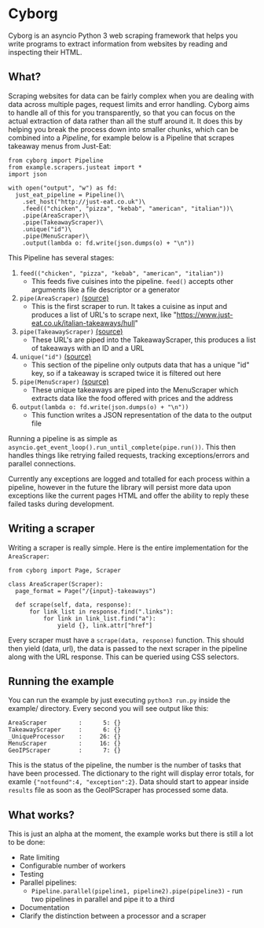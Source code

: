 # Cyborg

Cyborg is an asyncio Python 3 web scraping framework that helps you write programs to extract information from websites by reading and inspecting their HTML.

## What?

Scraping websites for data can be fairly complex when you are dealing with data across multiple pages, request limits and error handling. Cyborg aims to handle all of this for you transparently, so that you can focus on the actual extraction of data rather than all the stuff around it. It does this by helping you break the process down into smaller chunks, which can be combined into a *Pipeline*, for example below is a Pipeline that scrapes takeaway menus from Just-Eat:

    from cyborg import Pipeline
    from example.scrapers.justeat import *
    import json
    
    with open("output", "w") as fd:
      just_eat_pipeline = Pipeline()\
        .set_host("http://just-eat.co.uk")\
        .feed(("chicken", "pizza", "kebab", "american", "italian"))\
        .pipe(AreaScraper)\
        .pipe(TakeawayScraper)\
        .unique("id")\
        .pipe(MenuScraper)\
        .output(lambda o: fd.write(json.dumps(o) + "\n"))
      
      
This Pipeline has several stages:

  1. `feed(("chicken", "pizza", "kebab", "american", "italian"))`
      - This feeds five cuisines into the pipeline. `feed()` accepts other arguments like a file descriptor or a generator
  2. `pipe(AreaScraper)` [(source)](https://github.com/orf/cyborg/blob/master/example/scrapers/justeat/area.py)
      - This is the first scraper to run. It takes a cuisine as input and produces a list of URL's to scrape next, like "https://www.just-eat.co.uk/italian-takeaways/hull"
  3. `pipe(TakeawayScraper)` [(source)](https://github.com/orf/cyborg/blob/master/example/scrapers/justeat/takeaway.py)
      - These URL's are piped into the TakeawayScraper, this produces a list of takeaways with an ID and a URL
  4. `unique("id")` [(source)](https://github.com/orf/cyborg/blob/master/cyborg/processors/unique.py)
      - This section of the pipeline only outputs data that has a unique "id" key, so if a takeaway is scraped twice it is filtered out here
  5. `pipe(MenuScraper)` [(source)](https://github.com/orf/cyborg/blob/master/example/scrapers/justeat/menu.py)
      - These unique takeaways are piped into the MenuScraper which extracts data like the food offered with prices and the address
  6. `output(lambda o: fd.write(json.dumps(o) + "\n"))`
      - This function writes a JSON representation of the data to the output file
      
      
Running a pipeline is as simple as `asyncio.get_event_loop().run_until_complete(pipe.run())`. This then handles things like retrying failed requests, tracking exceptions/errors and parallel connections.

Currently any exceptions are logged and totalled for each process within a pipeline, however in the future the library will persist more data upon exceptions like the current pages HTML and offer the ability to reply these failed tasks during development.

## Writing a scraper
Writing a scraper is really simple. Here is the entire implementation for the `AreaScraper`:

    from cyborg import Page, Scraper

    class AreaScraper(Scraper):
      page_format = Page("/{input}-takeaways")

      def scrape(self, data, response):
          for link_list in response.find(".links"):
              for link in link_list.find("a"):
                  yield {}, link.attr["href"]
                  

Every scraper must have a `scrape(data, response)` function. This should then yield (data, url), the data is passed to the next scraper in the pipeline along with the URL response. This can be queried using CSS selectors.

## Running the example
You can run the example by just executing `python3 run.py` inside the example/ directory. Every second you will see output like this:

    AreaScraper         :      5: {}
    TakeawayScraper     :      6: {}
    _UniqueProcessor    :     26: {}
    MenuScraper         :     16: {}
    GeoIPScraper        :      7: {}
    
This is the status of the pipeline, the number is the number of tasks that have been processed. The dictionary to the right will display error totals, for examle `{"notfound":4, "exception":2}`. Data should start to appear inside `results` file as soon as the GeoIPScraper has processed some data.

## What works?
This is just an alpha at the moment, the example works but there is still a lot to be done:

   - Rate limiting
   - Configurable number of workers
   - Testing
   - Parallel pipelines:
      - `Pipeline.parallel(pipeline1, pipeline2).pipe(pipeline3)` - run two pipelines in parallel and pipe it to a third
   - Documentation
   - Clarify the distinction between a processor and a scraper

